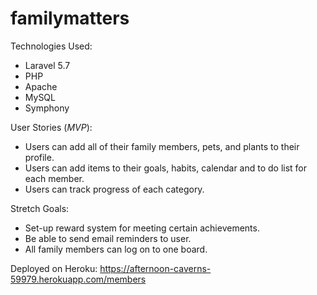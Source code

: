 # familymatters

Technologies Used:
* Laravel 5.7
* PHP
* Apache
* MySQL
* Symphony

User Stories (*MVP*):

* Users can add all of their family members, pets, and plants to their profile.
* Users can add items to their goals, habits, calendar and to do list for each member.
* Users can track progress of each category.

Stretch Goals:

* Set-up reward system for meeting certain achievements.
* Be able to send email reminders to user.
* All family members can log on to one board.

Deployed on Heroku: https://afternoon-caverns-59979.herokuapp.com/members

